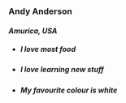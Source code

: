 ### Andy Anderson
#### _Amurica, USA_

 * ##### I love most food

 * ##### I love learning new stuff

 * ##### My favourite colour is white
